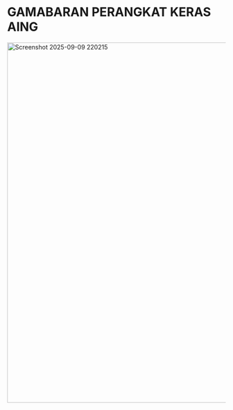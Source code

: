 # GAMABARAN PERANGKAT KERAS AING
<img width="952" height="828" alt="Screenshot 2025-09-09 220215" src="https://github.com/user-attachments/assets/738d52b8-0872-4df0-ac07-3ed03f53ca30" />
